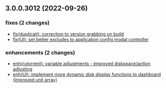 ## 3.0.0.3012 (2022-09-26)

### fixes (2 changes)

- [fix(duplicati): correction to version grabbing on build](QuickBox/development/v3-development@c8ce81834cc1c24865912a1f395c21a8e5bf7318)
- [fix(UI): set better excludes to application config modal controller](QuickBox/development/v3-development@f6d0cbfaac8a4515ebb660a85db06c2bb120b3f5)

### enhancements (2 changes)

- [enh(rutorrent): variable adjustments - improved diskspace/action adjusting](QuickBox/development/v3-development@51bff7c81758b0fe6ab2e41d4aa24b614145e87a)
- [enh(UI): implement more dynamic disk display functions to dashboard (improved unit array)](QuickBox/development/v3-development@cf14f4ea003504c3bd261f2b755de915ff56e10b)
